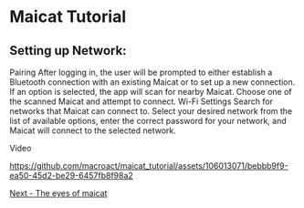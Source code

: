 # Maicat Tutorial
## Setting up Network:

Pairing
After logging in, the user will be prompted to either establish a Bluetooth connection with an existing Maicat or to set up a new connection. If an option is selected, the app will scan for nearby Maicat. Choose one of the scanned Maicat and attempt to connect.
Wi-Fi Settings
Search for networks that Maicat can connect to. Select your desired network from the list of available options, enter the correct password for your network, and Maicat will connect to the selected network.

Video


https://github.com/macroact/maicat_tutorial/assets/106013071/bebbb9f9-ea50-45d2-be29-6457fb8f98a2



[Next - The eyes of maicat](../02_maicat_eyes/README.md)
